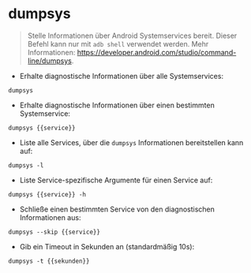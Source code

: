 # dumpsys

> Stelle Informationen über Android Systemservices bereit.
> Dieser Befehl kann nur mit `adb shell` verwendet werden.
> Mehr Informationen: <https://developer.android.com/studio/command-line/dumpsys>.

- Erhalte diagnostische Informationen über alle Systemservices:

`dumpsys`

- Erhalte diagnostische Informationen über einen bestimmten Systemservice:

`dumpsys {{service}}`

- Liste alle Services, über die `dumpsys` Informationen bereitstellen kann auf:

`dumpsys -l`

- Liste Service-spezifische Argumente für einen Service auf:

`dumpsys {{service}} -h`

- Schließe einen bestimmten Service von den diagnostischen Informationen aus:

`dumpsys --skip {{service}}`

- Gib ein Timeout in Sekunden an (standardmäßig 10s):

`dumpsys -t {{sekunden}}`
